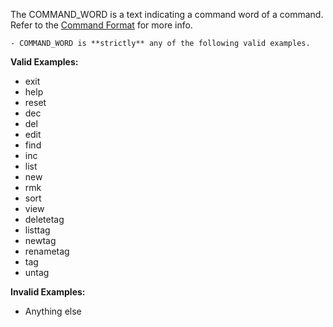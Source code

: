 <!-- markdownlint-disable-file first-line-h1 -->
The COMMAND_WORD is a text indicating a command word of a command. Refer to the [Command Format](#command-format) for more info.

```info
- COMMAND_WORD is **strictly** any of the following valid examples.
```

**Valid Examples:**

* exit
* help
* reset
* dec
* del
* edit
* find
* inc
* list
* new
* rmk
* sort
* view
* deletetag
* listtag
* newtag
* renametag
* tag
* untag

**Invalid Examples:**

* Anything else
